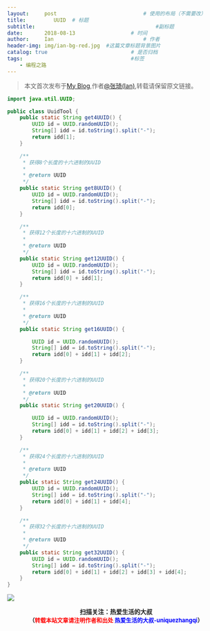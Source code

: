 ```yaml
---
layout:     post             				# 使用的布局（不需要改）
title:         UUID  # 标题 
subtitle:    					  				#副标题
date:       2018-08-13 					# 时间
author:     Ian                  			# 作者
header-img: img/ian-bg-red.jpg	#这篇文章标题背景图片
catalog: true                        	# 是否归档
tags:                              		#标签
    - 编程之路
---
```


> 本文首次发布于[My Blog](http://uniquezhangqi.top),作者[@张琦(Ian)](http://uniquezhangqi.top/about/),转载请保留原文链接。

```java
import java.util.UUID;

public class UuidTool {
    public static String get4UUID() {
        UUID id = UUID.randomUUID();
        String[] idd = id.toString().split("-");
        return idd[1];
    }

    /**
     * 获得8个长度的十六进制的UUID
     *
     * @return UUID
     */
    public static String get8UUID() {
        UUID id = UUID.randomUUID();
        String[] idd = id.toString().split("-");
        return idd[0];
    }

    /**
     * 获得12个长度的十六进制的UUID
     *
     * @return UUID
     */
    public static String get12UUID() {
        UUID id = UUID.randomUUID();
        String[] idd = id.toString().split("-");
        return idd[0] + idd[1];
    }

    /**
     * 获得16个长度的十六进制的UUID
     *
     * @return UUID
     */
    public static String get16UUID() {

        UUID id = UUID.randomUUID();
        String[] idd = id.toString().split("-");
        return idd[0] + idd[1] + idd[2];
    }

    /**
     * 获得20个长度的十六进制的UUID
     *
     * @return UUID
     */
    public static String get20UUID() {

        UUID id = UUID.randomUUID();
        String[] idd = id.toString().split("-");
        return idd[0] + idd[1] + idd[2] + idd[3];
    }

    /**
     * 获得24个长度的十六进制的UUID
     *
     * @return UUID
     */
    public static String get24UUID() {
        UUID id = UUID.randomUUID();
        String[] idd = id.toString().split("-");
        return idd[0] + idd[1] + idd[4];
    }

    /**
     * 获得32个长度的十六进制的UUID
     *
     * @return UUID
     */
    public static String get32UUID() {
        UUID id = UUID.randomUUID();
        String[] idd = id.toString().split("-");
        return idd[0] + idd[1] + idd[2] + idd[3] + idd[4];
    }
}
```




![](https://ws3.sinaimg.cn/large/006tKfTcgy1fqj5aochgoj309k09kmwz.jpg)
<b><center>扫描关注：热爱生活的大叔</center>
<b><center><font size="2">（<font size="2" color="#FF0000">转载本站文章请注明作者和出处</font> <font size="2" color="#0000FF">热爱生活的大叔-uniquezhangqi</font><font size="2">）</font>
